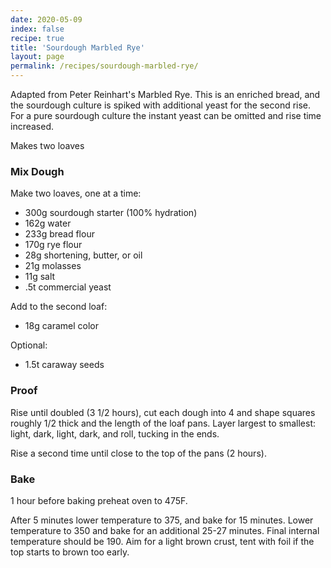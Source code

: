 ```yaml
---
date: 2020-05-09
index: false
recipe: true
title: 'Sourdough Marbled Rye'
layout: page
permalink: /recipes/sourdough-marbled-rye/
---
```


Adapted from Peter Reinhart's Marbled Rye. This is an enriched bread,
and the sourdough culture is spiked with additional yeast for the second rise. For a
pure sourdough culture the instant yeast can be omitted and rise time increased.

Makes two loaves

### Mix Dough

Make two loaves, one at a time:

  * 300g sourdough starter (100% hydration)
  * 162g water
  * 233g bread flour
  * 170g rye flour
  * 28g shortening, butter, or oil
  * 21g molasses
  * 11g salt
  * .5t commercial yeast

Add to the second loaf:

  * 18g caramel color

Optional:

  * 1.5t caraway seeds

### Proof

Rise until doubled (3 1/2 hours), cut each dough into 4 and shape squares roughly 1/2 thick and the length of the loaf pans. Layer largest to smallest: light, dark, light, dark, and roll, tucking in the ends.

Rise a second time until close to the top of the pans (2 hours).

### Bake

1 hour before baking preheat oven to 475F.

After 5 minutes lower temperature to 375, and bake for 15 minutes.  Lower temperature to 350 and bake for an additional 25-27 minutes. Final internal temperature should be 190. Aim for a light brown crust, tent with foil if the top starts to brown too early.
